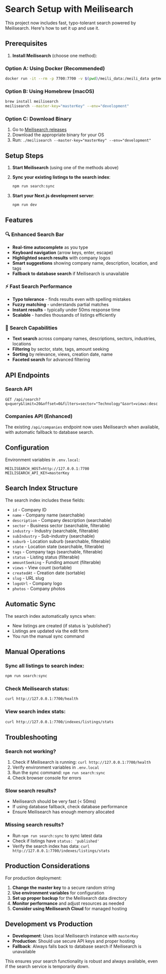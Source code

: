# Search Setup with Meilisearch

This project now includes fast, typo-tolerant search powered by Meilisearch. Here's how to set it up and use it.

## Prerequisites

1. **Install Meilisearch** (choose one method):

### Option A: Using Docker (Recommended)
```bash
docker run -it --rm -p 7700:7700 -v $(pwd)/meili_data:/meili_data getmeili/meilisearch:latest meilisearch --master-key="masterKey" --env="development"
```

### Option B: Using Homebrew (macOS)
```bash
brew install meilisearch
meilisearch --master-key="masterKey" --env="development"
```

### Option C: Download Binary
1. Go to [Meilisearch releases](https://github.com/meilisearch/meilisearch/releases)
2. Download the appropriate binary for your OS
3. Run: `./meilisearch --master-key="masterKey" --env="development"`

## Setup Steps

1. **Start Meilisearch** (using one of the methods above)

2. **Sync your existing listings to the search index**:
   ```bash
   npm run search:sync
   ```

3. **Start your Next.js development server**:
   ```bash
   npm run dev
   ```

## Features

### 🔍 **Enhanced Search Bar**
- **Real-time autocomplete** as you type
- **Keyboard navigation** (arrow keys, enter, escape)
- **Highlighted search results** with company logos
- **Smart suggestions** showing company name, description, location, and tags
- **Fallback to database search** if Meilisearch is unavailable

### ⚡ **Fast Search Performance**
- **Typo tolerance** - finds results even with spelling mistakes
- **Fuzzy matching** - understands partial matches
- **Instant results** - typically under 50ms response time
- **Scalable** - handles thousands of listings efficiently

### 🎯 **Search Capabilities**
- **Text search** across company names, descriptions, sectors, industries, locations
- **Filtering** by sector, state, tags, amount seeking
- **Sorting** by relevance, views, creation date, name
- **Faceted search** for advanced filtering

## API Endpoints

### Search API
```
GET /api/search?q=query&limit=20&offset=0&filters=sector="Technology"&sort=views:desc
```

### Companies API (Enhanced)
The existing `/api/companies` endpoint now uses Meilisearch when available, with automatic fallback to database search.

## Configuration

Environment variables in `.env.local`:
```env
MEILISEARCH_HOST=http://127.0.0.1:7700
MEILISEARCH_API_KEY=masterKey
```

## Search Index Structure

The search index includes these fields:
- `id` - Company ID
- `name` - Company name (searchable)
- `description` - Company description (searchable)
- `sector` - Business sector (searchable, filterable)
- `industry` - Industry (searchable, filterable)
- `subIndustry` - Sub-industry (searchable)
- `suburb` - Location suburb (searchable, filterable)
- `state` - Location state (searchable, filterable)
- `tags` - Company tags (searchable, filterable)
- `status` - Listing status (filterable)
- `amountSeeking` - Funding amount (filterable)
- `views` - View count (sortable)
- `createdAt` - Creation date (sortable)
- `slug` - URL slug
- `logoUrl` - Company logo
- `photos` - Company photos

## Automatic Sync

The search index automatically syncs when:
- New listings are created (if status is 'published')
- Listings are updated via the edit form
- You run the manual sync command

## Manual Operations

### Sync all listings to search index:
```bash
npm run search:sync
```

### Check Meilisearch status:
```bash
curl http://127.0.0.1:7700/health
```

### View search index stats:
```bash
curl http://127.0.0.1:7700/indexes/listings/stats
```

## Troubleshooting

### Search not working?
1. Check if Meilisearch is running: `curl http://127.0.0.1:7700/health`
2. Verify environment variables in `.env.local`
3. Run the sync command: `npm run search:sync`
4. Check browser console for errors

### Slow search results?
- Meilisearch should be very fast (< 50ms)
- If using database fallback, check database performance
- Ensure Meilisearch has enough memory allocated

### Missing search results?
- Run `npm run search:sync` to sync latest data
- Check if listings have `status: 'published'`
- Verify the search index has data: `curl http://127.0.0.1:7700/indexes/listings/stats`

## Production Considerations

For production deployment:

1. **Change the master key** to a secure random string
2. **Use environment variables** for configuration
3. **Set up proper backup** for the Meilisearch data directory
4. **Monitor performance** and adjust resources as needed
5. **Consider using Meilisearch Cloud** for managed hosting

## Development vs Production

- **Development**: Uses local Meilisearch instance with `masterKey`
- **Production**: Should use secure API keys and proper hosting
- **Fallback**: Always falls back to database search if Meilisearch is unavailable

This ensures your search functionality is robust and always available, even if the search service is temporarily down.
